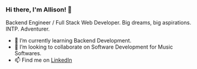 ### Hi there, I'm Allison! 👋

Backend Engineer / Full Stack Web Developer. Big dreams, big aspirations. INTP. Adventurer.


- 🌱 I’m currently learning Backend Development.
- 👯 I’m looking to collaborate on Software Development for Music Softwares.
- 📫 Find me on [LinkedIn](https://www.linkedin.com/in/allraec/)
